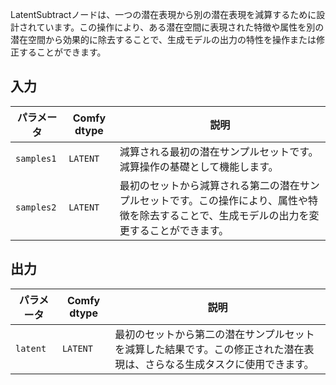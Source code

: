
LatentSubtractノードは、一つの潜在表現から別の潜在表現を減算するために設計されています。この操作により、ある潜在空間に表現された特徴や属性を別の潜在空間から効果的に除去することで、生成モデルの出力の特性を操作または修正することができます。

## 入力

| パラメータ    | Comfy dtype | 説明 |
|--------------|-------------|-------------|
| `samples1`   | `LATENT`    | 減算される最初の潜在サンプルセットです。減算操作の基礎として機能します。 |
| `samples2`   | `LATENT`    | 最初のセットから減算される第二の潜在サンプルセットです。この操作により、属性や特徴を除去することで、生成モデルの出力を変更することができます。 |

## 出力

| パラメータ | Comfy dtype | 説明 |
|-----------|-------------|-------------|
| `latent`  | `LATENT`    | 最初のセットから第二の潜在サンプルセットを減算した結果です。この修正された潜在表現は、さらなる生成タスクに使用できます。 |

